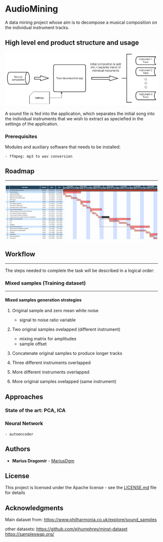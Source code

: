 # AudioMining

A data mining project whose aim is to decompose a musical composition on the individual instrument tracks.

## High level end product structure and usage

![App Usage Diagram](./documentation/diagrams/app_objective.png)

A sound file is fed into the application, which separates the initial song into the individual instruments that we wish to extract as speciefied in the settings of the application.

### Prerequisites

Modules and auxiliary software that needs to be installed:

```
- ffmpeg: mp3 to wav conversion
```

## Roadmap 
---
![Gantt Diagram](./documentation/diagrams/gantt_roadmap.png)

## Workflow
---
The steps needed to complete the task will be described in a logical order:

<!--
    start project steps body
-->

### Mixed samples (Training dataset)
---


#### Mixed samples generation strategies

1. Original sample and zero mean white noise
    - signal to noise ratio variable

2. Two original samples ovelapped (different instrument)
    - mixing matrix for amplitudes
    - sample offset

3. Concatenate original samples to produce longer tracks

4. Three different instruments overlapped

5. More different instruments overlapped

6. More original samples ovelapped (same instrument)


## Approaches

### State of the art: PCA, ICA

### Neural Network
    - autoencoder

<!--
    end project steps body
-->

## Authors

* **Marius Dragomir** - [MariusDgm](https://github.com/MariusDgr)


## License

This project is licensed under the Apache license - see the [LICENSE.md](LICENSE.md) file for details

## Acknowledgments

Main dataset from: https://www.philharmonia.co.uk/explore/sound_samples

other datasets:
https://github.com/ejhumphrey/minst-dataset
https://sampleswap.org/



